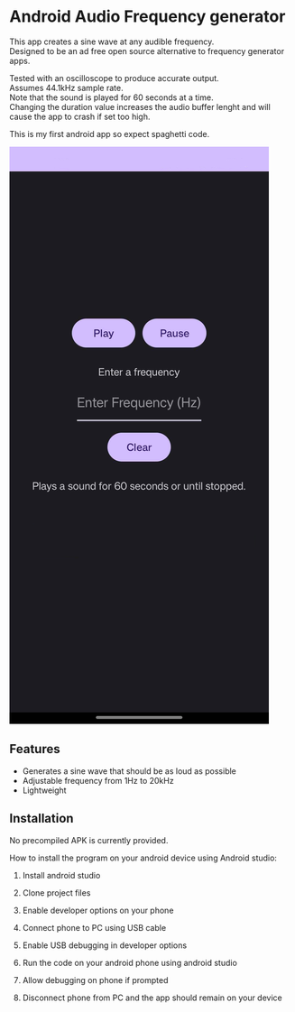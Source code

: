 
# Android Audio Frequency generator

This app creates a sine wave at any audible frequency.  
Designed to be an ad free open source alternative to frequency generator apps.  

Tested with an oscilloscope to produce accurate output.  
Assumes 44.1kHz sample rate.  
Note that the sound is played for 60 seconds at a time.  
Changing the duration value increases the audio buffer lenght and will cause the app to crash if set too high.  

This is my first android app so expect spaghetti code.  

![app screenshot](https://github.com/CheapPizza/FreqGenAndroid/blob/main/screenshots/freq_app_screenshot.jpg?raw=true)

## Features

- Generates a sine wave that should be as loud as possible
- Adjustable frequency from 1Hz to 20kHz
- Lightweight



## Installation

No precompiled APK is currently provided. 

How to install the program on your android device using Android studio:  

1. Install android studio  

2. Clone project files  

3. Enable developer options on your phone  

4. Connect phone to PC using USB cable  

5. Enable USB debugging in developer options  

6. Run the code on your android phone using android studio  

7. Allow debugging on phone if prompted  

8. Disconnect phone from PC and the app should remain on your device


